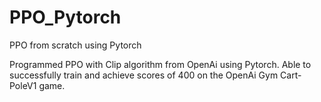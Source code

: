 # PPO_Pytorch
PPO from scratch using Pytorch

Programmed PPO with Clip algorithm from OpenAi using Pytorch. Able to successfully train and achieve scores of 400 on the OpenAi Gym Cart-PoleV1 game.

